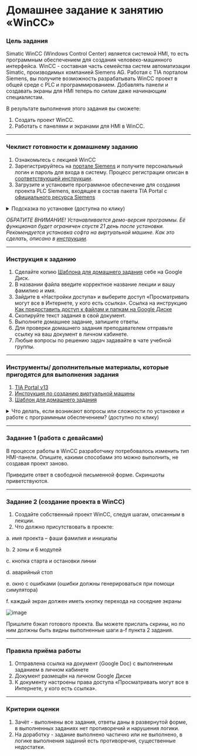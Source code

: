 # Домашнее задание к занятию «WinCC»

### Цель задания

Simatic WinCC (Windows Control Center) является системой HMI, то есть программным обеспечением для создания человеко-машинного интерфейса. WinCC - составная часть семейства систем автоматизации Simatic, производимых компанией Siemens AG. Работая с TIA порталом Siemens, вы получите возможность разрабатывать WinCC  проект в общей среде c PLC и программированием. Добавлять панели и создавать экраны для HMI теперь по силам даже начинающим специалистам.

В результате выполнения этого задания вы сможете:

1. Создать проект WinCC.
2. Работать с панелями и экранами для HMI в WinCC.

------

### Чеклист готовности к домашнему заданию

1. Ознакомьтесь с лекцией WinCC
2. Зарегистрируйтесь на [портале Siemens](https://mall.industry.siemens.com/goos/WelcomePage.aspx?regionUrl=/ru&language=ru) и получите персональный логин и пароль для входа в систему. Процесс регистрации описан в [соответствующей инструкции](https://docs.google.com/presentation/d/1RPHvCE2OxBbHRMWSAV2E-HxscZvR2nRIZVHCy8hvjJE/edit?usp=sharing).
3. Загрузите и установите программное обеспечение для создания проекта PLC Siemens, входящее в состав пакета TIA Portal с [официального ресурса Siemens](https://support.industry.siemens.com/cs/document/78793685/simatic-step-7-(tia-portal)-v13-trial-download?dti=0&lc=en-DE)
<details>
  <summary> Подсказка по установке (доступна по клику)</summary>
  
  
1. Скачайте все файлы по [ссылке](https://support.industry.siemens.com/cs/document/109745155/simatic-step-7-including-plcsim-v13-sp2-trial-download?dti=0&lc=en-DE) в две отдельные папки:
  - STEP 7 Professional V13 SP2 (DVD 1, DVD 2, SHA-256 checksum)
  ![image](https://github.com/netology-code/phd-homeworks/blob/main/6.6/Step7_1.png)
  - SIMATIC STEP 7 PLCSIM V13 SP2 for STEP 7 Basic and STEP 7 Professional (включая SHA-256 checksum)
    ![image](https://github.com/netology-code/phd-homeworks/blob/main/6.6/Step7_2.png)
2. Запустите установочный файл SIMATIC_STEP_7_Professional_V13_SP2_Upd4.exe, пройдите стандартную процедуру установки.
3. Запустите установочный файл SIMATIC_S7_PLCSIM_V13_SP2.exe, пройдите стандартную процедуру установки.

    ---
  
</details>
  
*ОБРАТИТЕ ВНИМАНИЕ! Устанавливается демо-версия программы. Её функционал будет ограничен спустя 21 день после установки. Рекомендуется установка софта на виртуальной машине. Как это сделать, описано в [инструкции](https://docs.google.com/presentation/d/1psnSlotXT7cr8ECnaZaTCDLnIyYOGUzCArLeydeRztY/edit?usp=sharing).*

------

### Инструкция к заданию

1. Сделайте копию [Шаблона для домашнего задания](https://docs.google.com/document/d/1zMiXFVbQfThpDjIDXWCMfFhiItf6xTUbK7sXsEp7NPo/edit?usp=sharing) себе на Google Диск.
2. В названии файла введите корректное название лекции и вашу фамилию и имя.
3. Зайдите в «Настройки доступа» и выберите доступ «Просматривать могут все в Интернете, у кого есть ссылка». Ссылка на инструкцию [Как предоставить доступ к файлам и папкам на Google Диске](https://support.google.com/docs/answer/2494822?hl=ru&co=GENIE.Platform%3DDesktop)
4. Скопируйте текст задания в свой документ.
5. Выполните домашнее задание, запишите ответы.
6. Для проверки домашнего задания преподавателем отправьте ссылку на ваш документ в личном кабинете.
7. Любые вопросы по решению задач задавайте в чате учебной группы.

------

### Инструменты/ дополнительные материалы, которые пригодятся для выполнения задания

1. [TIA Portal v13](https://support.industry.siemens.com/cs/document/78793685/simatic-step-7-(tia-portal)-v13-trial-download?dti=0&lc=en-DE)
2. [Инструкция по созданию виртуальной машины](https://docs.google.com/presentation/d/1psnSlotXT7cr8ECnaZaTCDLnIyYOGUzCArLeydeRztY/edit?usp=sharing)
3. [Шаблон для домашнего задания](https://docs.google.com/document/d/1zMiXFVbQfThpDjIDXWCMfFhiItf6xTUbK7sXsEp7NPo/edit?usp=sharing)

<details>
  <summary> Что делать, если возникают вопросы или сложности по установке и работе с программным обеспечением? (доступно по клику)</summary>
  
  
1. Напишите в чат группы или обратиться к координатору в системе обращений студентов на сайте по [ссылке](netology.ru/profile?modal=support&type=new-ticket)

2. Можете написать о своей проблеме в разделе «Вопросы и ответы» к домашнему заданию
  
  ![image](https://github.com/netology-code/pwin-homeworks/blob/homeworks-pae-7/5.1/Q%26A.png)
    ---
  
</details>

-----

### Задание 1 (работа с девайсами)

В процессе работы в WinCC разработчику потребовалось изменить тип HMI-панели.
Опишите, какими способами это можно выполнить, не создавая проект заново. 

Приведите ответ в свободной письменной форме. Скриншоты приветствуются.


------

### Задание 2 (создание проекта в WinCC)

1.	Создайте собственный проект WinCC, следуя шагам, описанным в лекции.
2.	Что должно присутствовать в проекте:

a. имя проекта – фаши фамилия и инициалы

b. 2 зоны и 6 модулей

c. кнопка старта и остановки линии

d. аварийный стоп

e. окно с ошибками (ошибки должны генерироваться при помощи симулятора)

f. каждый экран должен иметь кнопку перехода на соседние экраны

![image](https://github.com/netology-code/scada-4-homeworks/blob/scada-7/9/S%D1%81reen_WinCC.png)

Пришлите бэкап готового проекта.
Вы можете прислать скрины, но по ним должны быть видны выполненные шаги a-f пункта 2 задания.

------

### Правила приёма работы

1. Отправлена ссылка на документ (Google Doc) с выполненным заданием в личном кабинете
2. Документ размещён на личном Google Диске
3. К документу настроены права доступа «Просматривать могут все в Интернете, у кого есть ссылка».

------

### Критерии оценки

1. Зачёт - выполнены все задания, ответы даны в развернутой форме, в выполненных заданиях нет противоречий и нарушения логики.
2. На доработку - задание выполнено частично или не выполнено, в логике выполнения заданий есть противоречия, существенные недостатки.


